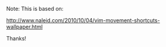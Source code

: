 Note: This is based on:

http://www.naleid.com/2010/10/04/vim-movement-shortcuts-wallpaper.html

Thanks!
